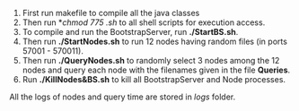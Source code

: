 1. First run makefile to compile all the java classes
2. Then run **chmod 775 *.sh** to all shell scripts for execution access.
3. To compile and run the BootstrapServer, run **./StartBS.sh**.
4. Then run **./StartNodes.sh** to run 12 nodes having random files (in ports 57001 - 570011).
5. Then run **./QueryNodes.sh** to randomly select 3 nodes among the 12 nodes and query each node with the filenames given in the file **Queries**.
6. Run **./KillNodes&BS.sh** to kill all BootstrapServer and Node processes.

All the logs of nodes and query time are stored in *logs* folder.